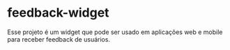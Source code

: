 # feedback-widget
Esse projeto é um widget que pode ser usado em aplicações web e mobile para receber feedback de usuários.
